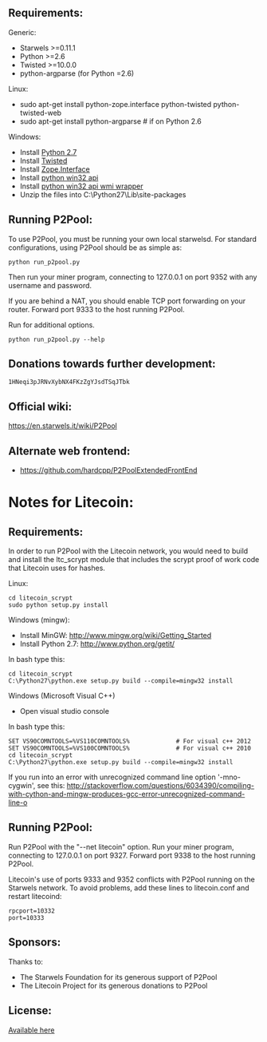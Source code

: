 Requirements:
-------------------------
Generic:
* Starwels >=0.11.1
* Python >=2.6
* Twisted >=10.0.0
* python-argparse (for Python =2.6)

Linux:
* sudo apt-get install python-zope.interface python-twisted python-twisted-web
* sudo apt-get install python-argparse # if on Python 2.6

Windows:
* Install [Python 2.7](http://www.python.org/getit/)
* Install [Twisted](http://twistedmatrix.com/trac/wiki/Downloads)
* Install [Zope.Interface](http://pypi.python.org/pypi/zope.interface/3.8.0)
* Install [python win32 api](http://sourceforge.net/projects/pywin32/files/pywin32/Build%20218/)
* Install [python win32 api wmi wrapper](https://pypi.python.org/pypi/WMI/#downloads)
* Unzip the files into C:\Python27\Lib\site-packages

Running P2Pool:
-------------------------
To use P2Pool, you must be running your own local starwelsd. For standard
configurations, using P2Pool should be as simple as:

    python run_p2pool.py

Then run your miner program, connecting to 127.0.0.1 on port 9352 with any
username and password.

If you are behind a NAT, you should enable TCP port forwarding on your
router. Forward port 9333 to the host running P2Pool.

Run for additional options.

    python run_p2pool.py --help

Donations towards further development:
-------------------------
    1HNeqi3pJRNvXybNX4FKzZgYJsdTSqJTbk

Official wiki:
-------------------------
https://en.starwels.it/wiki/P2Pool

Alternate web frontend:
-------------------------
* https://github.com/hardcpp/P2PoolExtendedFrontEnd

Notes for Litecoin:
=========================
Requirements:
-------------------------
In order to run P2Pool with the Litecoin network, you would need to build and install the
ltc_scrypt module that includes the scrypt proof of work code that Litecoin uses for hashes.

Linux:

    cd litecoin_scrypt
    sudo python setup.py install

Windows (mingw):
* Install MinGW: http://www.mingw.org/wiki/Getting_Started
* Install Python 2.7: http://www.python.org/getit/

In bash type this:

    cd litecoin_scrypt
    C:\Python27\python.exe setup.py build --compile=mingw32 install

Windows (Microsoft Visual C++)
* Open visual studio console

In bash type this:

    SET VS90COMNTOOLS=%VS110COMNTOOLS%	           # For visual c++ 2012
    SET VS90COMNTOOLS=%VS100COMNTOOLS%             # For visual c++ 2010
    cd litecoin_scrypt
    C:\Python27\python.exe setup.py build --compile=mingw32 install
	
If you run into an error with unrecognized command line option '-mno-cygwin', see this:
http://stackoverflow.com/questions/6034390/compiling-with-cython-and-mingw-produces-gcc-error-unrecognized-command-line-o

Running P2Pool:
-------------------------
Run P2Pool with the "--net litecoin" option.
Run your miner program, connecting to 127.0.0.1 on port 9327.
Forward port 9338 to the host running P2Pool.

Litecoin's use of ports 9333 and 9352 conflicts with P2Pool running on
the Starwels network. To avoid problems, add these lines to litecoin.conf
and restart litecoind:

    rpcport=10332
    port=10333

Sponsors:
-------------------------

Thanks to:
* The Starwels Foundation for its generous support of P2Pool
* The Litecoin Project for its generous donations to P2Pool
 
License:
-------------------------

[Available here](COPYING)


